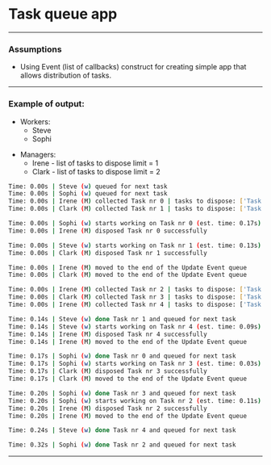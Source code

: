# Task queue app

---
### Assumptions

- Using Event (list of callbacks) construct for creating simple app that
allows distribution of tasks.

---
### Example of output:

* Workers: 
    * Steve
    * Sophi
- Managers: 
    * Irene - list of tasks to dispose limit = 1
    * Clark - list of tasks to dispose limit = 2

```bash
Time: 0.00s | Steve (w) queued for next task
Time: 0.00s | Sophi (w) queued for next task
Time: 0.00s | Irene (M) collected Task nr 0 | tasks to dispose: ['Task nr 0']
Time: 0.00s | Clark (M) collected Task nr 1 | tasks to dispose: ['Task nr 1']

Time: 0.00s | Sophi (w) starts working on Task nr 0 (est. time: 0.17s)
Time: 0.00s | Irene (M) disposed Task nr 0 successfully

Time: 0.00s | Steve (w) starts working on Task nr 1 (est. time: 0.13s)
Time: 0.00s | Clark (M) disposed Task nr 1 successfully

Time: 0.00s | Irene (M) moved to the end of the Update Event queue
Time: 0.00s | Clark (M) moved to the end of the Update Event queue

Time: 0.00s | Irene (M) collected Task nr 2 | tasks to dispose: ['Task nr 2']
Time: 0.00s | Clark (M) collected Task nr 3 | tasks to dispose: ['Task nr 3']
Time: 0.00s | Irene (M) collected Task nr 4 | tasks to dispose: ['Task nr 2', 'Task nr 4']

Time: 0.14s | Steve (w) done Task nr 1 and queued for next task
Time: 0.14s | Steve (w) starts working on Task nr 4 (est. time: 0.09s)
Time: 0.14s | Irene (M) disposed Task nr 4 successfully
Time: 0.14s | Irene (M) moved to the end of the Update Event queue

Time: 0.17s | Sophi (w) done Task nr 0 and queued for next task
Time: 0.17s | Sophi (w) starts working on Task nr 3 (est. time: 0.03s)
Time: 0.17s | Clark (M) disposed Task nr 3 successfully
Time: 0.17s | Clark (M) moved to the end of the Update Event queue

Time: 0.20s | Sophi (w) done Task nr 3 and queued for next task
Time: 0.20s | Sophi (w) starts working on Task nr 2 (est. time: 0.11s)
Time: 0.20s | Irene (M) disposed Task nr 2 successfully
Time: 0.20s | Irene (M) moved to the end of the Update Event queue

Time: 0.24s | Steve (w) done Task nr 4 and queued for next task

Time: 0.32s | Sophi (w) done Task nr 2 and queued for next task
```

---